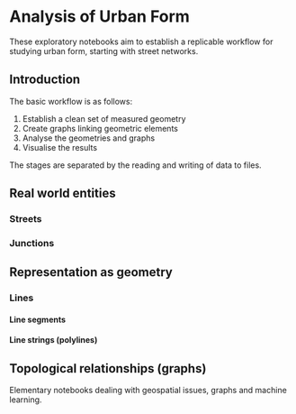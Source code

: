 # Analysis of Urban Form

These exploratory notebooks aim to establish a replicable workflow for studying urban form, starting with street networks.

## Introduction

The basic workflow is as follows:

1. Establish a clean set of measured geometry
2. Create graphs linking geometric elements
3. Analyse the geometries and graphs
4. Visualise the results

The stages are separated by the reading and writing of data to files.

## Real world entities

### Streets

### Junctions

## Representation as geometry

### Lines

#### Line segments

#### Line strings (polylines)

## Topological relationships (graphs)



Elementary notebooks dealing with geospatial issues, graphs and machine learning.
